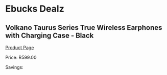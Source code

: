 
# Ebucks Dealz
## Volkano Taurus Series True Wireless Earphones with Charging Case - Black
[Product Page](https://www.ebucks.com/web/shop/productSelected.do?prodId=1197591633&catId=714972256)

Price: R599.00

Savings: 


	